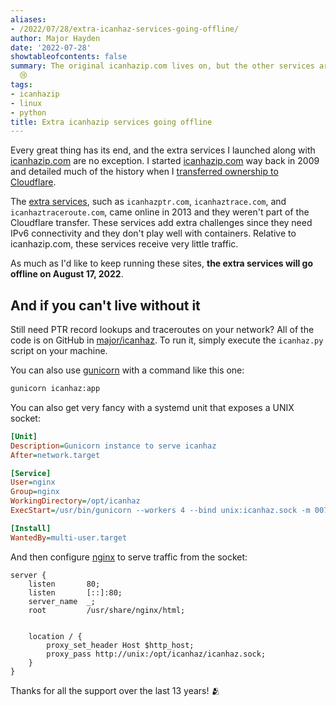 ```yaml
---
aliases:
- /2022/07/28/extra-icanhaz-services-going-offline/
author: Major Hayden
date: '2022-07-28'
showtableofcontents: false
summary: The original icanhazip.com lives on, but the other services are going offline.
  😢
tags:
- icanhazip
- linux
- python
title: Extra icanhazip services going offline
---
```


Every great thing has its end, and the extra services I launched along with [icanhazip.com] are no exception.
I started [icanhazip.com] way back in 2009 and detailed much of the history when I [transferred ownership to Cloudflare].

The [extra services], such as `icanhazptr.com`, `icanhaztrace.com`, and `icanhaztraceroute.com`, came online in 2013 and they weren't part of the Cloudflare transfer.
These services add extra challenges since they need IPv6 connectivity and they don't play well with containers.
Relative to icanhazip.com, these services receive very little traffic.

As much as I'd like to keep running these sites, **the extra services will go offline on August 17, 2022**.

## And if you can't live without it

Still need PTR record lookups and traceroutes on your network?
All of the code is on GitHub in [major/icanhaz].
To run it, simply execute the `icanhaz.py` script on your machine.

You can also use [gunicorn] with a command like this one:

```bash
gunicorn icanhaz:app
```

You can also get very fancy with a systemd unit that exposes a UNIX socket:

```ini
[Unit]
Description=Gunicorn instance to serve icanhaz
After=network.target

[Service]
User=nginx
Group=nginx
WorkingDirectory=/opt/icanhaz
ExecStart=/usr/bin/gunicorn --workers 4 --bind unix:icanhaz.sock -m 007 icanhaz:app

[Install]
WantedBy=multi-user.target
```

And then configure [nginx] to serve traffic from the socket:

```nginx
server {
	listen       80;
	listen       [::]:80;
	server_name  _;
	root         /usr/share/nginx/html;


	location / {
		proxy_set_header Host $http_host;
		proxy_pass http://unix:/opt/icanhaz/icanhaz.sock;
	}
}
```

Thanks for all the support over the last 13 years! 🫂

[transferred ownership to Cloudflare]: /2021/06/06/a-new-future-for-icanhazip/
[extra services]: /2013/03/16/new-icanhaz-features-reverse-dns-and-traceroutes/
[icanhazip.com]: icanhazip.com
[major/icanhaz]: https://github.com/major/icanhaz
[gunicorn]: https://gunicorn.org/
[nginx]: https://www.nginx.com/